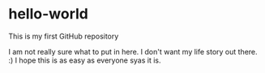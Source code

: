 # hello-world
This is my first GitHub repository

I am not really sure what to put in here. 
I don't want my life story out there. :) 
I hope this is as easy as everyone syas it is. 
